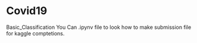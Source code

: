 # Covid19
Basic_Classification 
You Can .ipynv file to look how to make submission file for kaggle comptetions.

